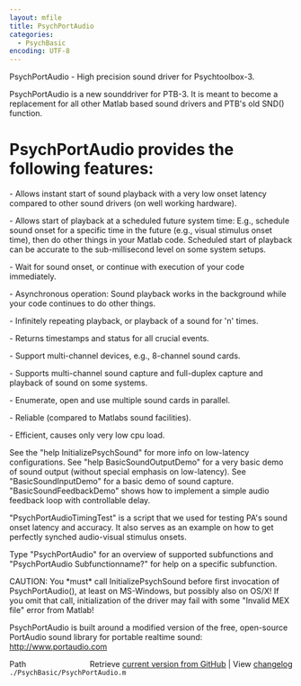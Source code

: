 ```yaml
---
layout: mfile
title: PsychPortAudio
categories:
  - PsychBasic
encoding: UTF-8
---
```


PsychPortAudio - High precision sound driver for Psychtoolbox-3.

PsychPortAudio is a new sounddriver for PTB-3. It is meant to become a
replacement for all other Matlab based sound drivers and PTB's old SND()
function.

# PsychPortAudio provides the following features:

\- Allows instant start of sound playback with a very low onset latency
  compared to other sound drivers (on well working hardware).

\- Allows start of playback at a scheduled future system time: E.g.,
  schedule sound onset for a specific time in the future (e.g., visual
  stimulus onset time), then do other things in your Matlab code.
  Scheduled start of playback can be accurate to the sub-millisecond level
  on some system setups.

\- Wait for sound onset, or continue with execution of your code
  immediately.

\- Asynchronous operation: Sound playback works in the background while
  your code continues to do other things.

\- Infinitely repeating playback, or playback of a sound for 'n' times.

\- Returns timestamps and status for all crucial events.

\- Support multi-channel devices, e.g., 8-channel sound cards.

\- Supports multi-channel sound capture and full-duplex capture
  and playback of sound on some systems.

\- Enumerate, open and use multiple sound cards in parallel.

\- Reliable (compared to Matlabs sound facilities).

\- Efficient, causes only very low cpu load.

See the "help InitializePsychSound" for more info on low-latency
configurations. See "help BasicSoundOutputDemo" for a very basic demo of
sound output (without special emphasis on low-latency). See
"BasicSoundInputDemo" for a basic demo of sound capture.
"BasicSoundFeedbackDemo" shows how to implement a simple audio feedback
loop with controllable delay.

"PsychPortAudioTimingTest" is a script that we used for testing PA's
sound onset latency and accuracy. It also serves as an example on how to
get perfectly synched audio-visual stimulus onsets.

Type "PsychPortAudio" for an overview of supported subfunctions and
"PsychPortAudio Subfunctionname?" for help on a specific subfunction.

CAUTION: You \*must\* call InitializePsychSound before first invocation of
PsychPortAudio(), at least on MS-Windows, but possibly also on OS/X! If
you omit that call, initialization of the driver may fail with some
"Invalid MEX file" error from Matlab!


PsychPortAudio is built around a modified version of the free, open-source
PortAudio sound library for portable realtime sound: http://www.portaudio.com


<div class="code_header" style="text-align:right;">
  <span style="float:left;">Path&nbsp;&nbsp;</span> <span class="counter">Retrieve <a href=
  "https://raw.github.com/Psychtoolbox-3/Psychtoolbox-3/beta/./PsychBasic/PsychPortAudio.m">current version from GitHub</a> | View <a href=
  "https://github.com/Psychtoolbox-3/Psychtoolbox-3/commits/beta/./PsychBasic/PsychPortAudio.m">changelog</a></span>
</div>
<div class="code">
  <code>./PsychBasic/PsychPortAudio.m</code>
</div>

